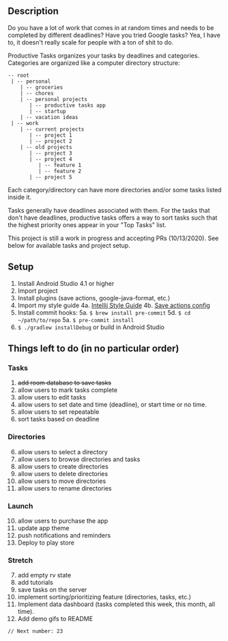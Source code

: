 ## Description
Do you have a lot of work that comes in at random times and needs to be completed
by different deadlines? Have you tried Google tasks? Yea, I have to, it doesn't really
scale for people with a ton of shit to do.

Productive Tasks organizes your tasks by deadlines and categories. Categories are organized like
a computer directory structure:
```
-- root
 | -- personal
    | -- groceries
    | -- chores
    | -- personal projects
       | -- productive tasks app
       | -- startup
    | -- vacation ideas
 | -- work
    | -- current projects
       | -- project 1
       | -- project 2
    | -- old projects
       | -- project 3
       | -- project 4
          | -- feature 1
          | -- feature 2
       | -- project 5
```

Each category/directory can have more directories and/or some tasks listed inside it.

Tasks generally have deadlines associated with them. For the tasks that don't have deadlines,
productive tasks offers a way to sort tasks such that the highest priority ones appear in
your "Top Tasks" list.

This project is still a work in progress and accepting PRs (10/13/2020). See below for available
tasks and project setup.

## Setup
1. Install Android Studio 4.1 or higher
2. Import project
3. Install plugins (save actions, google-java-format, etc.)
4. Import my style guide
  4a. [Intellij Style Guide](https://github.com/calderwoodra/intellij-java-style-guides/blob/master/GJF.xml)
  4b. [Save actions config](https://github.com/calderwoodra/intellij-java-style-guides/blob/master/Screen%20Shot%202020-10-15%20at%2012.48.55%20AM.png)
5. Install commit hooks:
  5a. `$ brew install pre-commit`
  5d. `$ cd ~/path/to/repo`
  5a. `$ pre-commit install`
6. `$ ./gradlew installDebug` or build in Android Studio

## Things left to do (in no particular order)
### Tasks
1. ~~add room database to save tasks~~
2. allow users to mark tasks complete
3. allow users to edit tasks
4. allow users to set date and time (deadline), or start time or no time.
5. allow users to set repeatable
12. sort tasks based on deadline

### Directories
6. allow users to select a directory
15. allow users to browse directories and tasks
16. allow users to create directories
17. allow users to delete directories
18. allow users to move directories
19. allow users to rename directories

### Launch
10. allow users to purchase the app
11. update app theme
14. push notifications and reminders
22. Deploy to play store

### Stretch
7. add empty rv state
8. add tutorials
9. save tasks on the server
13. implement sorting/prioritizing feature (directories, tasks, etc.)
20. Implement data dashboard (tasks completed this week, this month, all time).
21. Add demo gifs to README

`// Next number: 23`
